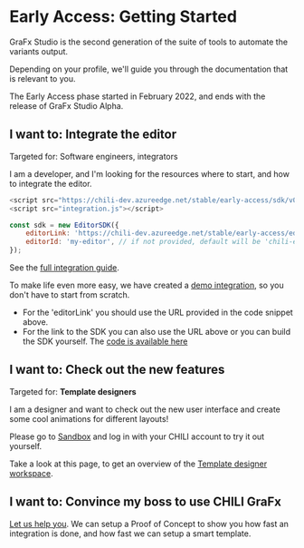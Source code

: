 # Early Access: Getting Started

GraFx Studio is the second generation of the suite of tools to automate the variants output.

Depending on your profile, we'll guide you through the documentation that is relevant to you.

The Early Access phase started in February 2022, and ends with the release of GraFx Studio Alpha.

## I want to: Integrate the editor

Targeted for: Software engineers, integrators

I am a developer, and I'm looking for the resources where to start, and how to integrate the editor.

``` js
<script src="https://chili-dev.azureedge.net/stable/early-access/sdk/v0.0.3/main.js"></script>
<script src="integration.js"></script>
```

```js
const sdk = new EditorSDK({
    editorLink: 'https://chili-dev.azureedge.net/stable/early-access/editor/v0.0.3/web',
    editorId: 'my-editor', // if not provided, default will be 'chili-editor'
});
```

See the [full integration guide](/GraFx_studio/integration/getting_started/).

To make life even more easy, we have created a [demo integration](https://github.com/chili-publish/editor-sdk-integration-examples), so you don't have to start from scratch.

- For the 'editorLink' you should use the URL provided in the code snippet above.
- For the link to the SDK you can also use the URL above or you can build the SDK yourself. The [code is available here](https://github.com/chili-publish/editor-sdk)

## I want to: Check out the new features

Targeted for: **Template designers**

I am a designer and want to check out the new user interface and create some cool animations for different layouts!

Please go to [Sandbox](https://editor2.chili-publish-sandbox.online/) and log in with your CHILI account to try it out yourself.

Take a look at this page, to get an overview of the [Template designer workspace](/GraFx_studio/workspace_elements/).

## I want to: Convince my boss to use CHILI GraFx

[Let us help you](https://www.chili-publish.com/request-a-demo/). We can setup a Proof of Concept to show you how fast an integration is done, and how fast we can setup a smart template.
